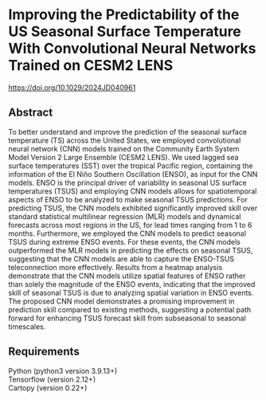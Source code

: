 # Improving the Predictability of the US Seasonal Surface Temperature With Convolutional Neural Networks Trained on CESM2 LENS
https://doi.org/10.1029/2024JD040961

## Abstract
To better understand and improve the prediction of the seasonal surface temperature (TS) across the United States, we employed convolutional neural network (CNN) models trained on the Community Earth System Model Version 2 Large Ensemble (CESM2 LENS). We used lagged sea surface temperatures (SST) over the tropical Pacific region, containing the information of the El Niño Southern Oscillation (ENSO), as input for the CNN models. ENSO is the principal driver of variability in seasonal US surface temperatures (TSUS) and employing CNN models allows for spatiotemporal aspects of ENSO to be analyzed to make seasonal TSUS predictions. For predicting TSUS, the CNN models exhibited significantly improved skill over standard statistical multilinear regression (MLR) models and dynamical forecasts across most regions in the US, for lead times ranging from 1 to 6 months. Furthermore, we employed the CNN models to predict seasonal TSUS during extreme ENSO events. For these events, the CNN models outperformed the MLR models in predicting the effects on seasonal TSUS, suggesting that the CNN models are able to capture the ENSO-TSUS teleconnection more effectively. Results from a heatmap analysis demonstrate that the CNN models utilize spatial features of ENSO rather than solely the magnitude of the ENSO events, indicating that the improved skill of seasonal TSUS is due to analyzing spatial variation in ENSO events. The proposed CNN model demonstrates a promising improvement in prediction skill compared to existing methods, suggesting a potential path forward for enhancing TSUS forecast skill from subseasonal to seasonal timescales.

## Requirements
Python (python3 version 3.9.13+)<br/>
Tensorflow (version 2.12+)<br/>
Cartopy (version 0.22+)
